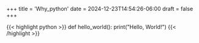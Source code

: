 +++
title = 'Why_python'
date = 2024-12-23T14:54:26-06:00
draft = false
+++

{{< highlight python >}}
def hello_world():
    print("Hello, World!")
{{< /highlight >}}
